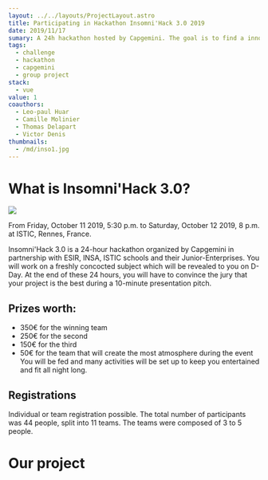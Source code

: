 ```yaml
---
layout: ../../layouts/ProjectLayout.astro
title: Participating in Hackathon Insomni'Hack 3.0 2019
date: 2019/11/17
sumary: A 24h hackathon hosted by Capgemini. The goal is to find a innovative solution to a problem.
tags: 
  - challenge
  - hackathon
  - capgemini
  - group project
stack: 
  - vue
value: 1
coauthors:
  - Leo-paul Huar 
  - Camille Molinier
  - Thomas Delapart
  - Victor Denis
thumbnails: 
  - /md/inso1.jpg
---
```


# What is Insomni'Hack 3.0?

![](/md/inso1.jpg)

From Friday, October 11 2019, 5:30 p.m. to Saturday, October 12 2019, 8 p.m. at ISTIC, Rennes, France.

Insomni'Hack 3.0 is a 24-hour hackathon organized by Capgemini in partnership with ESIR, INSA, ISTIC schools and their Junior-Enterprises. You will work on a freshly concocted subject which will be revealed to you on D-Day. At the end of these 24 hours, you will have to convince the jury that your project is the best during a 10-minute presentation pitch.

## Prizes worth:
- 350€ for the winning team
- 250€ for the second
- 150€ for the third
- 50€ for the team that will create the most atmosphere during the event
You will be fed and many activities will be set up to keep you entertained and fit all night long.

## Registrations

Individual or team registration possible. The total number of participants was 44 people, split into 11 teams. The teams were composed of 3 to 5 people.

# Our project
